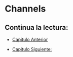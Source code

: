# Channels

## Continua la lectura:

- [Capitulo Anterior](./../)                                                                 

- [Capitulo Siguiente: ](./../)